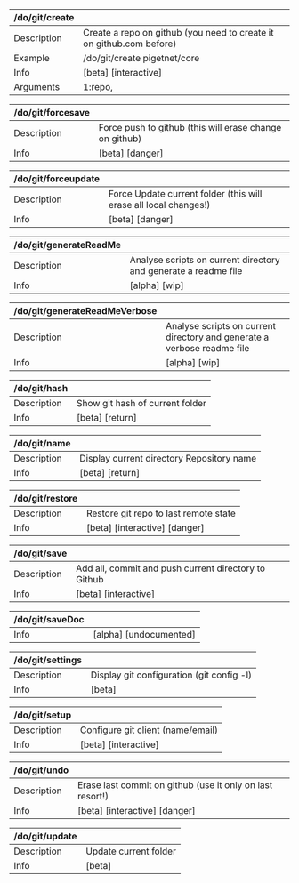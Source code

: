 | /do/git/create   |                                                                      |
|:-----------------|:---------------------------------------------------------------------|
| Description      | Create a repo on github (you need to create it on github.com before) |
| Example          | /do/git/create pigetnet/core                                         |
| Info             | [beta] [interactive]                                                 |
| Arguments        | 1:repo,                                                              |

| /do/git/forcesave   |                                                         |
|:--------------------|:--------------------------------------------------------|
| Description         | Force push to github (this will erase change on github) |
| Info                | [beta] [danger]                                         |

| /do/git/forceupdate   |                                                                  |
|:----------------------|:-----------------------------------------------------------------|
| Description           | Force Update current folder (this will erase all local changes!) |
| Info                  | [beta] [danger]                                                  |

| /do/git/generateReadMe   |                                                                 |
|:-------------------------|:----------------------------------------------------------------|
| Description              | Analyse scripts on current directory and generate a readme file |
| Info                     | [alpha] [wip]                                                   |

| /do/git/generateReadMeVerbose   |                                                                         |
|:--------------------------------|:------------------------------------------------------------------------|
| Description                     | Analyse scripts on current directory and generate a verbose readme file |
| Info                            | [alpha] [wip]                                                           |

| /do/git/hash   |                                 |
|:---------------|:--------------------------------|
| Description    | Show git hash of current folder |
| Info           | [beta] [return]                 |

| /do/git/name   |                                           |
|:---------------|:------------------------------------------|
| Description    | Display current directory Repository name |
| Info           | [beta] [return]                           |

| /do/git/restore   |                                       |
|:------------------|:--------------------------------------|
| Description       | Restore git repo to last remote state |
| Info              | [beta] [interactive] [danger]         |

| /do/git/save   |                                                      |
|:---------------|:-----------------------------------------------------|
| Description    | Add all, commit and push current directory to Github |
| Info           | [beta] [interactive]                                 |

| /do/git/saveDoc   |                        |
|:------------------|:-----------------------|
| Info              | [alpha] [undocumented] |

| /do/git/settings   |                                           |
|:-------------------|:------------------------------------------|
| Description        | Display git configuration (git config -l) |
| Info               | [beta]                                    |

| /do/git/setup   |                                   |
|:----------------|:----------------------------------|
| Description     | Configure git client (name/email) |
| Info            | [beta] [interactive]              |

| /do/git/undo   |                                                           |
|:---------------|:----------------------------------------------------------|
| Description    | Erase last commit on github (use it only on last resort!) |
| Info           | [beta] [interactive] [danger]                             |

| /do/git/update   |                       |
|:-----------------|:----------------------|
| Description      | Update current folder |
| Info             | [beta]                |

